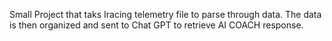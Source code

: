 Small Project that taks Iracing telemetry file to parse through data. 
The data is then organized and sent to Chat GPT to retrieve AI COACH response. 


